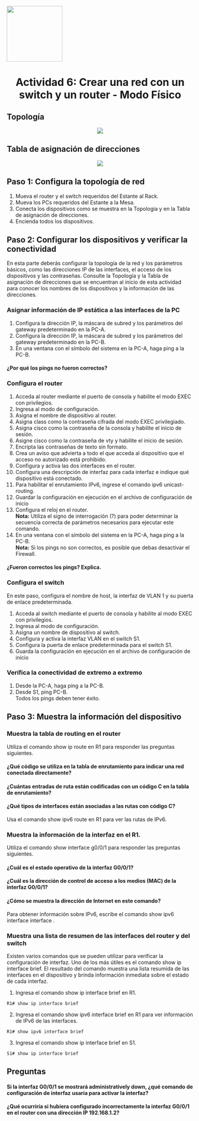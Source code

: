 <p align="left">
  <img src="https://semanadelcannabis.cayetano.edu.pe/assets/img/logo-upch.png" width="150">
  <h1 align="center">Actividad 6: Crear una red con un switch y un router - Modo Físico</h1>
</p>

## Topología

<p align="center">
  <img src="https://github.com/EdwinJaraOFC/CDRPersonal/assets/150296803/6877acfb-6276-4a96-9c91-655d52a36416">
</p>

## Tabla de asignación de direcciones

<p align="center">
  <img src="https://github.com/EdwinJaraOFC/CDRPersonal/assets/150296803/831bd556-cc46-4a98-8d6a-c55c2ca56ec4">
</p>

## Paso 1: Configura la topología de red
1. Mueva el router y el switch requeridos del Estante al Rack.
2. Mueva los PCs requeridos del Estante a la Mesa.
3. Conecta los dispositivos como se muestra en la Topologia y en la Tabla de asignación de
direcciones.
4. Encienda todos los dispositivos.

## Paso 2: Configurar los dispositivos y verificar la conectividad
En esta parte deberás configurar la topología de la red y los parámetros básicos, como las direcciones IP de las interfaces, el acceso de los dispositivos y las contraseñas. Consulte la Topología y la Tabla de asignación de direcciones que se encuentran al inicio de esta actividad para conocer los nombres de los dispositivos y la información de las direcciones.

### Asignar información de IP estática a las interfaces de la PC
1. Configura la dirección IP, la máscara de subred y los parámetros del gateway predeterminado en la PC-A.
2. Configura la dirección IP, la máscara de subred y los parámetros del gateway predeterminado en la PC-B.
3. En una ventana con el símbolo del sistema en la PC-A, haga ping a la PC-B.
#### ¿Por qué los pings no fueron correctos?

### Configura el router
1. Acceda al router mediante el puerto de consola y habilite el modo EXEC con privilegios.
2. Ingresa al modo de configuración.
3. Asigna el nombre de dispositivo al router.
4. Asigna class como la contraseña cifrada del modo EXEC privilegiado.
5. Asigna cisco como la contraseña de la consola y habilite el inicio de sesión.
6. Asigne cisco como la contraseña de vty y habilite el inicio de sesión.
7. Encripta las contraseñas de texto sin formato.
8. Crea un aviso que advierta a todo el que acceda al dispositivo que el acceso no autorizado está prohibido.
9. Configura y activa las dos interfaces en el router.
10. Configura una descripción de interfaz para cada interfaz e indique qué dispositivo está conectado.
11. Para habilitar el enrutamiento IPv6, ingrese el comando ipv6 unicast-routing.
12. Guardar la configuración en ejecución en el archivo de configuración de inicio
13. Configura el reloj en el router.<br>
**Nota:** Utiliza el signo de interrogación (?) para poder determinar la secuencia correcta de
parámetros necesarios para ejecutar este comando.
14. En una ventana con el símbolo del sistema en la PC-A, haga ping a la PC-B.<br>
**Nota:** Si los pings no son correctos, es posible que debas desactivar el Firewall.
#### ¿Fueron correctos los pings? Explica.

### Configura el switch
En este paso, configura el nombre de host, la interfaz de VLAN 1 y su puerta de enlace predeterminada.
1. Acceda al switch mediante el puerto de consola y habilite al modo EXEC con privilegios.
2. Ingresa al modo de configuración.
3. Asigna un nombre de dispositivo al switch.
4. Configura y activa la interfaz VLAN en el switch S1.
5. Configura la puerta de enlace predeterminada para el switch S1.
6. Guarda la configuración en ejecución en el archivo de configuración de inicio

### Verifica la conectividad de extremo a extremo
1. Desde la PC-A, haga ping a la PC-B.
2. Desde S1, ping PC-B.<br>
Todos los pings deben tener éxito.

## Paso 3: Muestra la información del dispositivo
### Muestra la tabla de routing en el router
Utiliza el comando show ip route en R1 para responder las preguntas siguientes.
#### ¿Qué código se utiliza en la tabla de enrutamiento para indicar una red conectada directamente?
#### ¿Cuántas entradas de ruta están codificadas con un código C en la tabla de enrutamiento?
#### ¿Qué tipos de interfaces están asociadas a las rutas con código C?
Usa el comando show ipv6 route en R1 para ver las rutas de IPv6.

### Muestra la información de la interfaz en el R1.
Utiliza el comando show interface g0/0/1 para responder las preguntas siguientes.
#### ¿Cuál es el estado operativo de la interfaz G0/0/1?
#### ¿Cuál es la dirección de control de acceso a los medios (MAC) de la interfaz G0/0/1?
#### ¿Cómo se muestra la dirección de Internet en este comando?
Para obtener información sobre IPv6, escribe el comando show ipv6 interface interface .

### Muestra una lista de resumen de las interfaces del router y del switch
Existen varios comandos que se pueden utilizar para verificar la configuración de interfaz. Uno de los más útiles es el comando show ip interface brief. El resultado del comando muestra una lista resumida de las interfaces en el dispositivo y brinda información inmediata sobre el estado de cada interfaz.
1. Ingresa el comando show ip interface brief en R1.
```
R1# show ip interface brief
```
2. Ingresa el comando show ipv6 interface brief en R1 para ver información de IPv6 de las interfaces.
```
R1# show ipv6 interface brief
```
3. Ingresa el comando show ip interface brief en S1.
```
S1# show ip interface brief
```
## Preguntas
#### Si la interfaz G0/0/1 se mostrará administratively down, ¿qué comando de configuración de interfaz usaría para activar la interfaz?
#### ¿Qué ocurriría si hubiera configurado incorrectamente la interfaz G0/0/1 en el router con una dirección IP 192.168.1.2?
